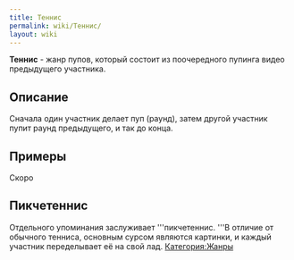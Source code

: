 ```yaml
---
title: Теннис
permalink: wiki/Теннис/
layout: wiki
---
```


**Теннис** - жанр пупов, который состоит из поочередного пупинга видео
предыдущего участника.  

## Описание

Сначала один участник делает пуп (раунд), затем другой участник пупит
раунд предыдущего, и так до конца.

## Примеры

Скоро

## Пикчетеннис

Отдельного упоминания заслуживает '''пикчетеннис. '''В отличие от
обычного тенниса, основным сурсом являются картинки, и каждый участник
переделывает её на свой лад.
[Категория:Жанры](Категория:Жанры "wikilink")
